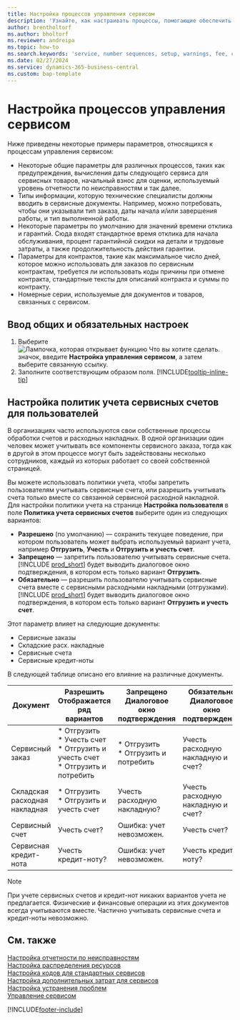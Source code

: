 ```yaml
---
title: Настройка процессов управления сервисом
description: 'Узнайте, как настраивать процессы, помогающие обеспечить удовлетворенность клиентов вашими услугами.'
author: brentholtorf
ms.author: bholtorf
ms.reviewer: andreipa
ms.topic: how-to
ms.search.keywords: 'service, number sequences, setup, warnings, fee, contracts, warranties'
ms.date: 02/27/2024
ms.service: dynamics-365-business-central
ms.custom: bap-template
---
```


# Настройка процессов управления сервисом

Ниже приведены некоторые примеры параметров, относящихся к процессам управления сервисом:  
  
* Некоторые общие параметры для различных процессов, таких как предупреждения, вычисления даты следующего сервиса для сервисных товаров, начальный взнос для оценки, используемый уровень отчетности по неисправностям и так далее.  
* Типы информации, которую технические специалисты должны вводить в сервисные документы. Например, можно потребовать, чтобы они указывали тип заказа, даты начала и/или завершения работы, и тип выполненной работы.  
* Некоторые параметры по умолчанию для значений времени отклика и гарантий. Сюда входят стандартное время отклика для начала обслуживания, процент гарантийной скидки на детали и трудовые затраты, а также продолжительность действия гарантии.  
* Параметры для контрактов, такие как максимальное число дней, которое можно использовать для заказов по сервисным контрактам, требуется ли использовать коды причины при отмене контракта, стандартные тексты для описаний контракта и суммы по контракту.  
* Номерные серии, используемые для документов и товаров, связанных с сервисом.  

## Ввод общих и обязательных настроек

1. Выберите ![Лампочка, которая открывает функцию Что вы хотите сделать.](media/ui-search/search_small.png "Что вы хотите сделать") значок, введите **Настройка управления сервисом**, а затем выберите связанную ссылку.
2. Заполните соответствующим образом поля. [!INCLUDE[tooltip-inline-tip](includes/tooltip-inline-tip_md.md)]  

## Настройка политик учета сервисных счетов для пользователей

В организациях часто используются свои собственные процессы обработки счетов и расходных накладных. В одной организации один человек может учитывать все компоненты сервисного заказа, тогда как в другой в этом процессе могут быть задействованы несколько сотрудников, каждый из которых работает со своей собственной страницей.

Вы можете использовать политики учета, чтобы запретить пользователям учитывать сервисные счета, или разрешить учитывать счета только вместе со связанной сервисной расходной накладной. Для настройки политики учета на странице **Настройка пользователя** в поле **Политика учета сервисных счетов** выберите один из следующих вариантов:

* **Разрешено** (по умолчанию) — сохранить текущее поведение, при котором пользователь может выбрать используемый вариант учета, например **Отгрузить**, **Учесть** и **Отгрузить и учесть счет**.
* **Запрещено** — запретить пользователю учитывать сервисные счета. [!INCLUDE [prod_short](includes/prod_short.md)] будет выводить диалоговое окно подтверждения, в котором есть только вариант **Отгрузить**.
* **Обязательно** — разрешить пользователю учитывать сервисные счета вместе с сервисными расходными накладными (отгрузками). [!INCLUDE [prod_short](includes/prod_short.md)] будет выводить диалоговое окно подтверждения, в котором есть только вариант **Отгрузить и учесть счет**.

Этот параметр влияет на следующие документы:

* Сервисные заказы
* Складские расх. накладные
* Сервисные счета
* Сервисные кредит-ноты

В следующей таблице описано его влияние на различные документы.

|Документ  |Разрешить<br>Отображается ряд вариантов   |Запрещено<br>Диалоговое окно подтверждения  |Обязательно<br>Диалоговое окно подтверждения  |
|---------|---------|---------|---------|
|Сервисный заказ     | * Отгрузить<br>* Учесть счет<br>* Отгрузить и учесть счет<br>* Отгрузить и потребить         |* Отгрузить<br>* Отгрузить и потребить  |Учесть расходную накладную и счет?         |
|Складская расходная накладная     |* Отгрузить<br>* Отгрузить и учесть счет         |Учесть расходную накладную?         | Учесть расходную накладную и счет?        |
|Сервисный счет     | Учесть счет?         | Ошибка: учет невозможен.       |Учесть счет?         |
|Сервисная кредит-нота     | Учесть кредит-ноту?         | Ошибка: учет невозможен.        |Учесть кредит-ноту?         |

> [!NOTE]
> При учете сервисных счетов и кредит-нот никаких вариантов учета не предлагается. Физические и финансовые операции из этих документов всегда учитываются вместе. Частично учитывать сервисные счета и кредит-ноты невозможно.

## См. также  

[Настройка отчетности по неисправностям](service-how-setup-fault-reporting.md)  
[Настройка распределения ресурсов](service-how-setup-resource-allocation.md)  
[Настройка кодов для стандартных сервисов](service-how-setup-service-coding.md)  
[Настройка дополнительных затрат для сервисов](service-how-setup-service-costs-pricing.md)  
[Настройка устранения проблем](service-how-setup-troubleshooting.md)  
[Управление сервисом](service-service.md)  


[!INCLUDE[footer-include](includes/footer-banner.md)]
